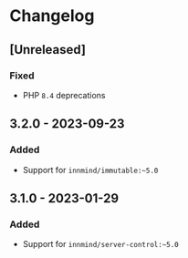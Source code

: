 # Changelog

## [Unreleased]

### Fixed

- PHP `8.4` deprecations

## 3.2.0 - 2023-09-23

### Added

- Support for `innmind/immutable:~5.0`

## 3.1.0 - 2023-01-29

### Added

- Support for `innmind/server-control:~5.0`
